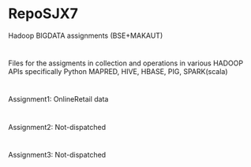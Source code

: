 # RepoSJX7
Hadoop BIGDATA assignments (BSE+MAKAUT)
#
Files for the assigments in collection and operations in various HADOOP APIs specifically Python MAPRED, HIVE, HBASE, PIG, SPARK(scala) 
#
Assignment1: OnlineRetail data 
# 
Assignment2: Not-dispatched 
#
Assignment3: Not-dispatched 
#
